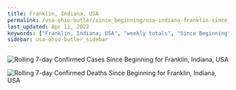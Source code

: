 ```yaml
---
title: Franklin, Indiana, USA
permalink: /usa-ohio-butler/since_beginning/usa-indiana-franklin-since_beginning.html
last_updated: Apr 11, 2022
keywords: ["Franklin, Indiana, USA", "weekly totals", "Since Beginning"]
sidebar: usa-ohio-butler_sidebar
---
```


![Rolling 7-day Confirmed Cases Since Beginning for Franklin, Indiana, USA](/covid_tracker/images/graphs/usa-indiana-franklin-rolling_7_days_confirmed-since_beginning_graph.png)

![Rolling 7-day Confirmed Deaths Since Beginning for Franklin, Indiana, USA](/covid_tracker/images/graphs/usa-indiana-franklin-rolling_7_days_deaths-since_beginning_graph.png)
